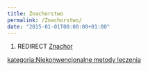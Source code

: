 ```yaml
---
title: Znachorstwo
permalink: /Znachorstwo/
date: "2015-01-01T00:00:00+01:00"
---
```


1.  REDIRECT [Znachor](/atopedia/Znachor "wikilink")

[kategoria:Niekonwencjonalne metody leczenia](/atopedia/kategoria:Niekonwencjonalne_metody_leczenia "wikilink")